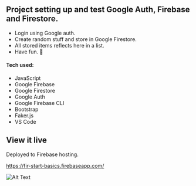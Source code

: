 ## Project setting up and test Google Auth, Firebase and Firestore.

* Login using Google auth.
* Create random stuff and store in Google Firestore.
* All stored items reflects here in a list.
* Have fun. 🍹


#### Tech used: 
- JavaScript
- Google Firebase
- Google Firestore
- Google Auth
- Google Firebase CLI
- Bootstrap
- Faker.js
- VS Code


## View it live
Deployed to Firebase hosting.

https://fir-start-basics.firebaseapp.com/

![Alt Text](https://media.giphy.com/media/11sBLVxNs7v6WA/giphy.gif)